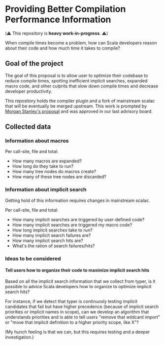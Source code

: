 # Providing Better Compilation Performance Information

(:warning: This repository is **heavy work-in-progress**. :warning:)

When compile times become a problem, how can Scala developers reason about their code and how much time it takes to compile?

## Goal of the project

The goal of this proposal is to allow user to optimize their codebase to
reduce compile times, spotting inefficient implicit searches, expanded macro
code, and other culprits that slow down compile times and decrease developer
productivity.

This repository holds the compiler plugin and a fork of mainstream scalac that
will be eventually be merged upstream. This work is prompted by [Morgan Stanley's proposal](PROPOSAL.md) and was approved in our last advisory board.

## Collected data

### Information about macros

Per call-site, file and total:
  * How many macros are expanded?
  * How long do they take to run?
  * How many tree nodes do macros create?
  * How many of these tree nodes are discarded?

### Information about implicit search

Getting hold of this information requires changes in mainstream scalac.

Per call-site, file and total:
  * How many implicit searches are triggered by user-defined code?
  * How many implicit searches are triggered my macro code?
  * How long implicit searches take to run?
  * How many implicit search failures are?
  * How many implicit search hits are?
  * What's the ration of search failures/hits?

### Ideas to be considered

#### Tell users how to organize their code to maximize implicit search hits

Based on all the implicit search information that we collect from typer, is
it possible to advice Scala developers how to organize to optimize implicit search hits?

For instance, if we detect that typer is continuosly testing implicit candidates that fail but have higher precedence (because of implicit search priorities or implicit names in scope), can we develop an algorithm that understands priorities and is able to tell users "remove that wildcard import" or "move that implicit definition to a higher priority scope, like X"?

(My hunch feeling is that we can, but this requires testing and a deeper investigation.)
